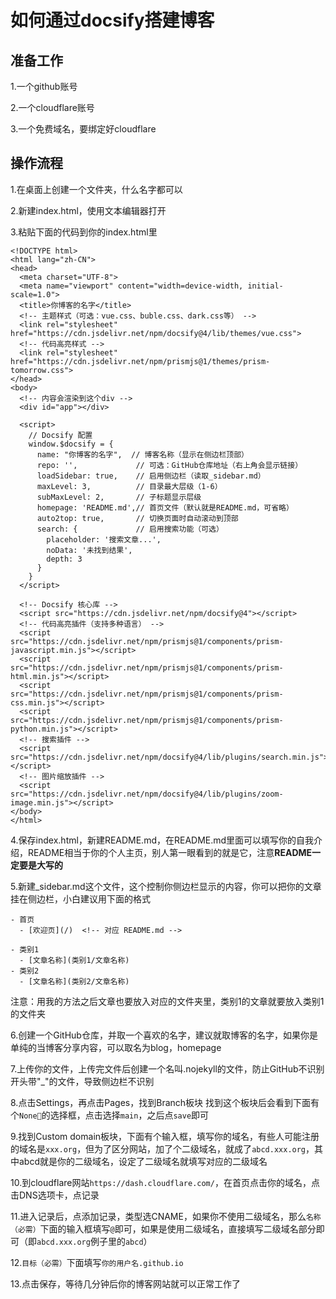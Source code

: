 # 如何通过docsify搭建博客
## 准备工作
1.一个github账号

2.一个cloudflare账号

3.一个免费域名，要绑定好cloudflare
## 操作流程
1.在桌面上创建一个文件夹，什么名字都可以

2.新建index.html，使用文本编辑器打开

3.粘贴下面的代码到你的index.html里
```
<!DOCTYPE html>
<html lang="zh-CN">
<head>
  <meta charset="UTF-8">
  <meta name="viewport" content="width=device-width, initial-scale=1.0">
  <title>你博客的名字</title>
  <!-- 主题样式（可选：vue.css、buble.css、dark.css等） -->
  <link rel="stylesheet" href="https://cdn.jsdelivr.net/npm/docsify@4/lib/themes/vue.css">
  <!-- 代码高亮样式 -->
  <link rel="stylesheet" href="https://cdn.jsdelivr.net/npm/prismjs@1/themes/prism-tomorrow.css">
</head>
<body>
  <!-- 内容会渲染到这个div -->
  <div id="app"></div>

  <script>
    // Docsify 配置
    window.$docsify = {
      name: "你博客的名字",  // 博客名称（显示在侧边栏顶部）
      repo: '',             // 可选：GitHub仓库地址（右上角会显示链接）
      loadSidebar: true,    // 启用侧边栏（读取_sidebar.md）
      maxLevel: 3,          // 目录最大层级（1-6）
      subMaxLevel: 2,       // 子标题显示层级
      homepage: 'README.md',// 首页文件（默认就是README.md，可省略）
      auto2top: true,       // 切换页面时自动滚动到顶部
      search: {             // 启用搜索功能（可选）
        placeholder: '搜索文章...',
        noData: '未找到结果',
        depth: 3
      }
    }
  </script>

  <!-- Docsify 核心库 -->
  <script src="https://cdn.jsdelivr.net/npm/docsify@4"></script>
  <!-- 代码高亮插件（支持多种语言） -->
  <script src="https://cdn.jsdelivr.net/npm/prismjs@1/components/prism-javascript.min.js"></script>
  <script src="https://cdn.jsdelivr.net/npm/prismjs@1/components/prism-html.min.js"></script>
  <script src="https://cdn.jsdelivr.net/npm/prismjs@1/components/prism-css.min.js"></script>
  <script src="https://cdn.jsdelivr.net/npm/prismjs@1/components/prism-python.min.js"></script>
  <!-- 搜索插件 -->
  <script src="https://cdn.jsdelivr.net/npm/docsify@4/lib/plugins/search.min.js"></script>
  <!-- 图片缩放插件 -->
  <script src="https://cdn.jsdelivr.net/npm/docsify@4/lib/plugins/zoom-image.min.js"></script>
</body>
</html>
```
4.保存index.html，新建README.md，在README.md里面可以填写你的自我介绍，README相当于你的个人主页，别人第一眼看到的就是它，注意**README一定要是大写的**

5.新建_sidebar.md这个文件，这个控制你侧边栏显示的内容，你可以把你的文章挂在侧边栏，小白建议用下面的格式
```
- 首页
  - [欢迎页](/)  <!-- 对应 README.md -->

- 类别1
  - [文章名称](类别1/文章名称)
- 类别2
  - [文章名称](类别2/文章名称)
```
注意：用我的方法之后文章也要放入对应的文件夹里，类别1的文章就要放入类别1的文件夹

6.创建一个GitHub仓库，并取一个喜欢的名字，建议就取博客的名字，如果你是单纯的当博客分享内容，可以取名为blog，homepage

7.上传你的文件，上传完文件后创建一个名叫.nojekyll的文件，防止GitHub不识别开头带"_"的文件，导致侧边栏不识别

8.点击Settings，再点击Pages，找到Branch板块
找到这个板块后会看到下面有个`None🔽`的选择框，点击选择`main`，之后点`save`即可

9.找到Custom domain板块，下面有个输入框，填写你的域名，有些人可能注册的域名是`xxx.org`，但为了区分网站，加了个二级域名，就成了`abcd.xxx.org`，其中abcd就是你的二级域名，设定了二级域名就填写对应的二级域名

10.到cloudflare网站`https://dash.cloudflare.com/`，在首页点击你的域名，点击DNS选项卡，点记录

11.进入记录后，点添加记录，类型选CNAME，如果你不使用二级域名，那么`名称（必需）`下面的输入框填写`@`即可，如果是使用二级域名，直接填写二级域名部分即可（即`abcd.xxx.org`例子里的`abcd`）

12.`目标（必需）`下面填写`你的用户名.github.io`

13.点击保存，等待几分钟后你的博客网站就可以正常工作了
